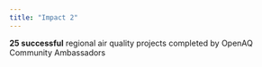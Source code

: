 ```yaml
---
title: "Impact 2"
---
```


**25 successful** regional air quality projects completed by OpenAQ Community Ambassadors
